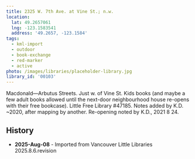 ```yaml
---
title: 2325 W. 7th Ave. at Vine St.; n.w.
location:
  lat: 49.2657061
  lng: -123.1583541
  address: '49.2657, -123.1584'
tags:
  - kml-import
  - outdoor
  - book-exchange
  - red-marker
  - active
photo: /images/libraries/placeholder-library.jpg
library_id: '00103'
---
```

Macdonald—Arbutus Streets. Just w. of Vine St.
Kids books (and maybe a few adult books allowed until the next-door neighbourhood house re-opens with their free bookcase). 
Little Free Library #47185.
Notes added by K.D. ~2020, after mapping by another.
Re-opening noted by K.D., 2021 8 24.

## History
- **2025-Aug-08** - Imported from Vancouver Little Libraries 2025.8.6.revision
